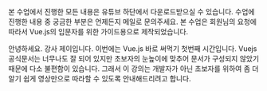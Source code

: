 본 수업에서 진행한 모든 내용은 유튜브 하단에서 다운로드받으실 수 있습니다. 
수업에 진행한 내용 중 궁금한 부분은 언제든지 
메일로 문의주세요. 본 수업은 회원님의 요청에 따라서 Vue.js의 입문자를 위한 
가이드용으로 제작되었습니다.

안녕하세요. 강사 제이입니다.
이번에는 Vue.js 바로 써먹기 첫번째 시간입니다.
Vuejs 공식문서는 너무나도 잘 되어 있지만 초보자의 눈높이에 맞추어 문서가 
구성되지 않았기 때문에 다소 불편함이 있습니다. 
그래서 이 강의는 개발자가 아닌 초보자를 위하여 좀 더 알기 쉽게
영상만으로 따라할 수 있도록 안내해드리려고 합니다.